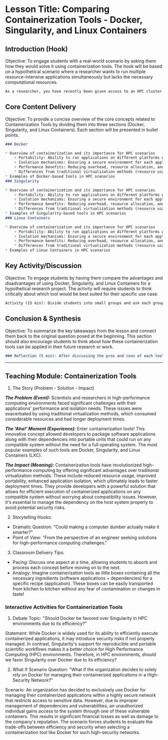# Lesson Title: Comparing Containerization Tools - Docker, Singularity, and Linux Containers

## Introduction (Hook)
Objective: To engage students with a real-world scenario by asking them how they would solve it using containerization tools. The hook will be based on a hypothetical scenario where a researcher wants to run multiple resource-intensive applications simultaneously but lacks the necessary computational resources.

```markdown
As a researcher, you have recently been given access to an HPC cluster with limited computational resources for running your experiments. You need to run several highly resource-intensive applications simultaneously and optimize them for performance. How would you use containerization tools such as Docker, Singularity, or Linux Containers to address this challenge?
```
## Core Content Delivery
Objective: To provide a concise overview of the core concepts related to Containerization Tools by dividing them into three sections (Docker, Singularity, and Linux Containers). Each section will be presented in bullet points.

```markdown
### Docker

* Overview of containerization and its importance for HPC scenarios
	+ Portability: Ability to run applications on different platforms without modification
	+ Isolation mechanisms: Ensuring a secure environment for each application
	+ Performance benefits: Reducing overhead, resource allocation, and communication costs
	* Differences from traditional virtualization methods (resource usage)
* Examples of Docker-based tools in HPC scenarios
### Singularity

* Overview of containerization and its importance for HPC scenarios
	+ Portability: Ability to run applications on different platforms without modification
	+ Isolation mechanisms: Ensuring a secure environment for each application
	+ Performance benefits: Reducing overhead, resource allocation, and communication costs
	* Differences from traditional virtualization methods (resource usage)
* Examples of Singularity-based tools in HPC scenarios
### Linux Containers

* Overview of containerization and its importance for HPC scenarios
	+ Portability: Ability to run applications on different platforms without modification
	+ Isolation mechanisms: Ensuring a secure environment for each application
	+ Performance benefits: Reducing overhead, resource allocation, and communication costs
	* Differences from traditional virtualization methods (resource usage)
* Examples of Linux Containers in HPC scenarios
```
## Key Activity/Discussion
Objective: To engage students by having them compare the advantages and disadvantages of using Docker, Singularity, and Linux Containers for a hypothetical research project. The activity will require students to think critically about which tool would be best suited for their specific use case. 

```markdown
Activity (15 min): Divide students into small groups and ask each group to choose one of the three containerization tools - Docker, Singularity, or Linux Containers - and justify their choice based on factors such as portability, isolation mechanisms, performance benefits, and differences from traditional virtualization methods. Each group will present their findings to the class, followed by a discussion comparing and contrasting the advantages and disadvantages of each tool for different use cases.
```
## Conclusion & Synthesis
Objective: To summarize the key takeaways from the lesson and connect them back to the original question posed at the beginning. This section should also encourage students to think about how these containerization tools can be applied in their future research or work.

```markdown
### Reflection (5 min): After discussing the pros and cons of each tool, ask students to reflect on how they might apply the knowledge gained from this lesson in their future research endeavors. Encourage them to consider factors such as portability, isolation mechanisms, performance benefits, and differences from traditional virtualization methods when choosing a containerization tool for their projects.
```


---

## Teaching Module: Containerization Tools
1. The Story (Problem - Solution - Impact)

***The Problem (Event):***
Scientists and researchers in high-performance computing environments faced significant challenges with their applications' performance and isolation needs. These issues were exacerbated by using traditional virtualization methods, which consumed considerable resources and had longer deployment times.

***The 'Aha!' Moment (Experience):***
Enter containerization tools! This innovative concept allowed developers to package software applications along with their dependencies into portable units that could run on any compatible system without the need for a full operating system. The most popular examples of such tools are Docker, Singularity, and Linux Containers (LXC). 

***The Impact (Meaning):***
Containerization tools have revolutionized high-performance computing by offering significant advantages over traditional virtualization methods. These include reduced resource usage, improved portability, enhanced application isolation, which ultimately leads to faster deployment times. They provide developers with a powerful solution that allows for efficient execution of containerized applications on any compatible system without worrying about compatibility issues. However, it's essential to manage the dependency on the host system properly to avoid potential security risks.

2. Storytelling Hooks:
- Dramatic Question: "Could making a computer dumber actually make it smarter?"
- Point of View: "From the perspective of an engineer seeking solutions for high-performance computing challenges."

3. Classroom Delivery Tips:
- Pacing: Discuss one aspect at a time, allowing students to absorb and process each concept before moving on to the next.
- Analogy: Imagine containerization tools as little boxes containing all the necessary ingredients (software applications + dependencies) for a specific recipe (application). These boxes can be easily transported from kitchen to kitchen without any fear of contamination or changes in taste!

### Interactive Activities for Containerization Tools
1. Debate Topic: "Should Docker be favored over Singularity in HPC environments due to its efficiency?"

Statement: While Docker is widely used for its ability to efficiently execute containerized applications, it may introduce security risks if not properly managed. In contrast, Singularity's support for reproducible and portable scientific workflows makes it a better choice for High Performance Computing (HPC) environments. Therefore, in HPC environments, should we favor Singularity over Docker due to its efficiency?

2. What If Scenario Question: "What if the organization decides to solely rely on Docker for managing their containerized applications in a High-Security Network?"

Scenario: An organization has decided to exclusively use Docker for managing their containerized applications within a highly secure network that restricts access to sensitive data. However, due to improper management of dependencies and vulnerabilities, an unauthorized individual gains access to the system through one of these vulnerable containers. This results in significant financial losses as well as damage to the company's reputation. The scenario forces students to evaluate the trade-offs between efficiency and security when selecting a containerization tool like Docker for such high-security networks.